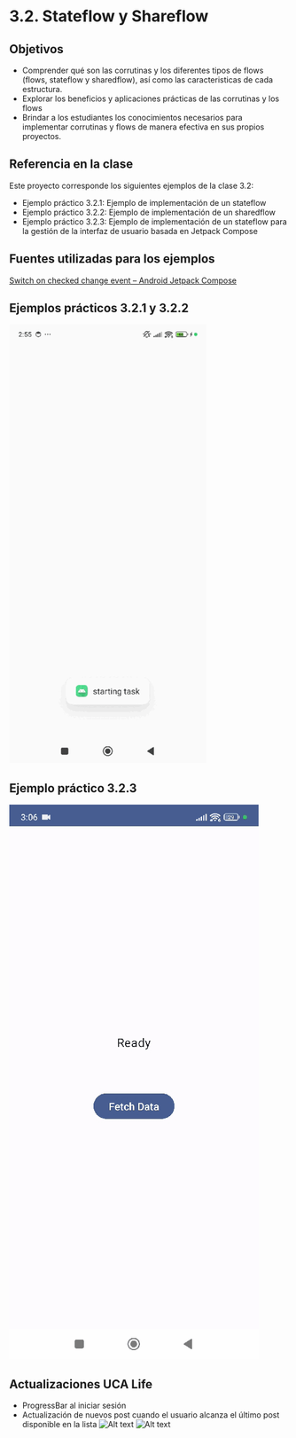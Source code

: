 # 3.2. Stateflow y Shareflow
## Objetivos
- Comprender qué son las corrutinas y los diferentes tipos de flows (flows, stateflow y sharedflow), así como las caracteristicas de cada estructura. 
- Explorar los beneficios y aplicaciones prácticas de las corrutinas y los flows
- Brindar a los estudiantes los conocimientos necesarios para implementar corrutinas y flows de manera efectiva en sus propios proyectos.

## Referencia en la clase
Este proyecto corresponde los siguientes ejemplos de la clase 3.2:
- Ejemplo práctico 3.2.1: Ejemplo de implementación de un stateflow
- Ejemplo práctico 3.2.2: Ejemplo de implementación de un sharedflow
- Ejemplo práctico 3.2.3: Ejemplo de implementación de un stateflow para la gestión de la interfaz de usuario basada en Jetpack Compose

## Fuentes utilizadas para los ejemplos
[Switch on checked change event – Android Jetpack Compose](https://kotlinandroid.org/android-jetpack-compose-switch-on-checked-change/)

## Ejemplos prácticos 3.2.1 y 3.2.2
![Alt text](https://github.com/vareladev/pdm2024/blob/main/projectscreenshots/clase31-1.gif)

## Ejemplo práctico 3.2.3
![Alt text](https://github.com/vareladev/pdm2024/blob/main/projectscreenshots/clase32-2.gif)

## Actualizaciones UCA Life 
- ProgressBar al iniciar sesión
- Actualización de nuevos post cuando el usuario alcanza el último post disponible en la lista
![Alt text](https://github.com/vareladev/pdm2024/blob/main/projectscreenshots/clase32-3.gif)
![Alt text](https://github.com/vareladev/pdm2024/blob/main/projectscreenshots/clase32-4.gif)